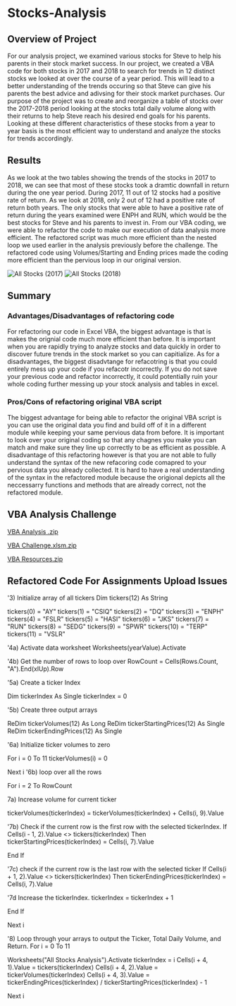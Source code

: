 # Stocks-Analysis
## Overview of Project
For our analysis project, we examined various stocks for Steve to help his parents in their stock market success. In our project, we created a VBA code for both stocks in 2017 and 2018 to search for trends in 12 distinct stocks we looked at over the course of a year period. This will lead to a better understanding of the trends occuring so that Steve can give his parents the best advice and adivsing for their stock market purchases. Our purpose of the project was to create and reorganize a table of stocks over the 2017-2018 period looking at the stocks total daily volume along with their returns to help Steve reach his desired end goals for his parents. Looking at these different characteristics of these stocks from a year to year basis is the most efficient way to understand and analyze the stocks for trends accordingly.
## Results
As we look at the two tables showing the trends of the stocks in 2017 to 2018, we can see that most of these stocks took a dramtic downfall in return during the one year period. During 2017, 11 out of 12 stocks had a positive rate of return. As we look at 2018, only 2 out of 12 had a positive rate of return both years. The only stocks that were able to have a positive rate of return during the years examined were ENPH and RUN, which would be the best stocks for Steve and his parents to invest in. From our VBA coding, we were able to refactor the code to make our execution of data analysis more efficient. The refactored script was much more efficient than the nested loop we used earlier in the analysis previously before the challenge. The refactored code using Volumes/Starting and Ending prices made the coding more efficient than the pervious loop in our original version.

![All Stocks (2017)](https://user-images.githubusercontent.com/107444840/175656162-cc30e7c5-be18-4ffa-b5b6-8567dc8ce360.png)
![All Stocks (2018)](https://user-images.githubusercontent.com/107444840/175656220-7de64d87-4390-4e7e-8a09-d56753a85327.png)
## Summary
### Advantages/Disadvantages of refactoring code
For refactoring our code in Excel VBA, the biggest advantage is that is makes the orignial code much more efficient than before. It is important when you are rapidly trying to analyze stocks and data quickly in order to discover future trends in the stock market so you can capitialize. As for a disadvantages, the biggest disadvtange for refacotring is that you could entirely mess up your code if you refacotr incorrectly. If you do not save your previous code and refactor incorrectly, it could potentially ruin your whole coding further messing up your stock analysis and tables in excel. 
### Pros/Cons of refactoring original VBA script
The biggest advantage for being able to refactor the original VBA script is  you can use the original data you find and build off of it in a different module while keeping your same pervious data from before. It is important to look over your original coding so that any chagnes you make you can match and make sure they line up correctly to be as efficient as possible. A disadvantage of this refactoring however is that you are not able to fully understand the syntax of the new refacoring code comapred to your pervious data you already collected. It is hard to have a real understanding of the syntax in the refactored module because the origional depicts all the neccessarry functions and methods that are already correct, not the refactored module.

## VBA Analysis Challenge
[VBA Analysis .zip](https://github.com/HuntDask/Stocks-Analysis/files/8981604/VBA.Analysis.zip)

[VBA Challenge.xlsm.zip](https://github.com/HuntDask/Stocks-Analysis/files/8981611/VBA.Challenge.xlsm.zip)

[VBA Resources.zip](https://github.com/HuntDask/Stocks-Analysis/files/8981605/VBA.Resources.zip)


## Refactored Code For Assignments Upload Issues
'3) Initialize array of all tickers
Dim tickers(12) As String

tickers(0) = "AY"
tickers(1) = "CSIQ"
tickers(2) = "DQ"
tickers(3) = "ENPH"
tickers(4) = "FSLR"
tickers(5) = "HASI"
tickers(6) = "JKS"
tickers(7) = "RUN"
tickers(8) = "SEDG"
tickers(9) = "SPWR"
tickers(10) = "TERP"
tickers(11) = "VSLR"



'4a) Activate data worksheet
Worksheets(yearValue).Activate

'4b) Get the number of rows to loop over
RowCount = Cells(Rows.Count, "A").End(xlUp).Row

'5a) Create a ticker Index

Dim tickerIndex As Single
tickerIndex = 0

'5b) Create three output arrays

ReDim tickerVolumes(12) As Long
ReDim tickerStartingPrices(12) As Single
ReDim tickerEndingPrices(12) As Single

'6a) Initialize ticker volumes to zero
    
For i = 0 To 11
tickerVolumes(i) = 0

Next i
'6b) loop over all the rows

For i = 2 To RowCount

7a) Increase volume for current ticker
   
tickerVolumes(tickerIndex) = tickerVolumes(tickerIndex) + Cells(i, 9).Value
    
'7b) Check if the current row is the first row with the selected tickerIndex.
If Cells(i - 1, 2).Value <> tickers(tickerIndex) Then
        tickerStartingPrices(tickerIndex) = Cells(i, 7).Value
        
        
End If
    
'7c) check if the current row is the last row with the selected ticker
If Cells(i + 1, 2).Value <> tickers(tickerIndex) Then
tickerEndingPrices(tickerIndex) = Cells(i, 7).Value
        

'7d Increase the tickerIndex.
tickerIndex = tickerIndex + 1
        
End If

Next i

'8) Loop through your arrays to output the Ticker, Total Daily Volume, and Return.
For i = 0 To 11
    
Worksheets("All Stocks Analysis").Activate
tickerIndex = i
Cells(i + 4, 1).Value = tickers(tickerIndex)
Cells(i + 4, 2).Value = tickerVolumes(tickerIndex)
Cells(i + 4, 3).Value = tickerEndingPrices(tickerIndex) / tickerStartingPrices(tickerIndex) - 1
    
Next i


